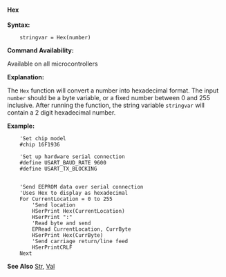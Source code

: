 <div class="section">

<div class="titlepage">

<div>

<div>

#### <span id="hex"></span>Hex

</div>

</div>

</div>

<span class="strong">**Syntax:**</span>

``` screen
    stringvar = Hex(number)
```

<span class="strong">**Command Availability:**</span>

Available on all microcontrollers

<span class="strong">**Explanation:**</span>

The `Hex` function will convert a number into hexadecimal format. The
input `number` should be a byte variable, or a fixed number between 0
and 255 inclusive. After running the function, the string variable
`stringvar` will contain a 2 digit hexadecimal number.

<span class="strong">**Example:**</span>

``` screen
    'Set chip model
    #chip 16F1936

    'Set up hardware serial connection
    #define USART_BAUD_RATE 9600
    #define USART_TX_BLOCKING


    'Send EEPROM data over serial connection
    'Uses Hex to display as hexadecimal
    For CurrentLocation = 0 to 255
        'Send location
        HSerPrint Hex(CurrentLocation)
        HSerPrint ":"
        'Read byte and send
        EPRead CurrentLocation, CurrByte
        HSerPrint Hex(CurrByte)
        'Send carriage return/line feed
        HSerPrintCRLF
    Next
```

<span class="strong">**See Also**</span>
<a href="str" class="link" title="Str">Str</a>,
<a href="val" class="link" title="Val">Val</a>

</div>
